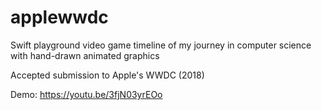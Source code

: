 # applewwdc

Swift playground video game timeline of my journey in computer science with hand-drawn animated graphics

Accepted submission to Apple's WWDC (2018) 

Demo: https://youtu.be/3fjN03yrEOo
